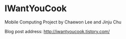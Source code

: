 # IWantYouCook

Mobile Computing Project by Chaewon Lee and Jinju Chu

Blog post address: http://iwantyoucook.tistory.com/
